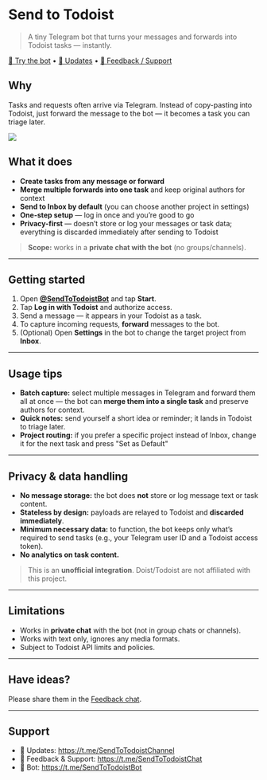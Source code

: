 # Send to Todoist

> A tiny Telegram bot that turns your messages and forwards into Todoist tasks — instantly.

[🤖 Try the bot](https://t.me/SendToTodoistBot) • [📢 Updates](https://t.me/SendToTodoistChannel) • [💬 Feedback / Support](https://t.me/SendToTodoistChat)

## Why
Tasks and requests often arrive via Telegram. Instead of copy-pasting into Todoist, just forward the message to the bot — it becomes a task you can triage later.


<img src="https://github.com/user-attachments/assets/6bbfc7c3-62f1-4dd5-8aa7-ae9e708f67d1" />

## What it does

- **Create tasks from any message or forward**  
- **Merge multiple forwards into one task** and keep original authors for context  
- **Send to Inbox by default** (you can choose another project in settings)  
- **One-step setup** — log in once and you’re good to go  
- **Privacy-first** — doesn’t store or log your messages or task data; everything is discarded immediately after sending to Todoist

> **Scope:** works in a **private chat with the bot** (no groups/channels).

---

## Getting started

1. Open **[@SendToTodoistBot](https://t.me/SendToTodoistBot)** and tap **Start**.  
2. Tap **Log in with Todoist** and authorize access.  
3. Send a message — it appears in your Todoist as a task.  
4. To capture incoming requests, **forward** messages to the bot.  
5. (Optional) Open **Settings** in the bot to change the target project from **Inbox**.

---

## Usage tips

- **Batch capture:** select multiple messages in Telegram and forward them all at once — the bot can **merge them into a single task** and preserve authors for context.  
- **Quick notes:** send yourself a short idea or reminder; it lands in Todoist to triage later.  
- **Project routing:** if you prefer a specific project instead of Inbox, change it for the next task and press "Set as Default"

---

## Privacy & data handling

- **No message storage:** the bot does **not** store or log message text or task content.  
- **Stateless by design:** payloads are relayed to Todoist and **discarded immediately**.  
- **Minimum necessary data:** to function, the bot keeps only what’s required to send tasks (e.g., your Telegram user ID and a Todoist access token).  
- **No analytics on task content.**

> This is an **unofficial integration**. Doist/Todoist are not affiliated with this project.

---

## Limitations

- Works in **private chat** with the bot (not in group chats or channels).  
- Works with text only, ignores any media formats.
- Subject to Todoist API limits and policies.

---

## Have ideas?

Please share them in the [Feedback chat](https://t.me/SendToTodoistChat).

---

## Support

- 📢 Updates: https://t.me/SendToTodoistChannel  
- 💬 Feedback & Support: https://t.me/SendToTodoistChat  
- 🤖 Bot: https://t.me/SendToTodoistBot
